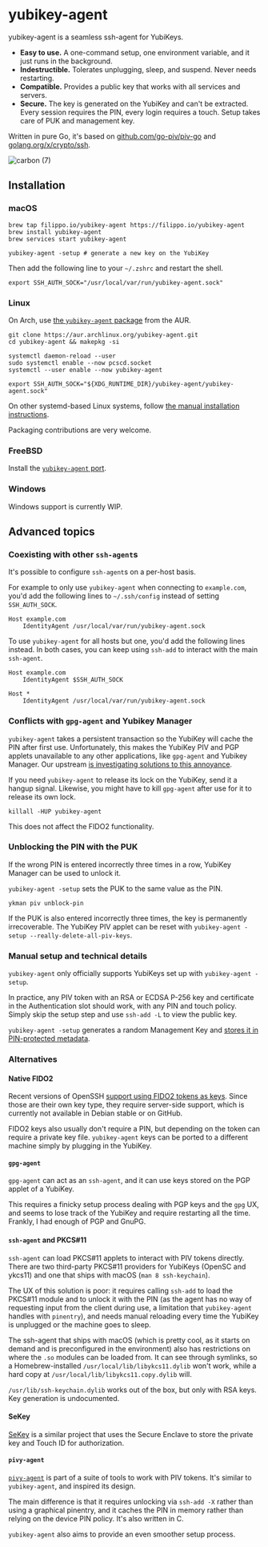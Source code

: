 # yubikey-agent

yubikey-agent is a seamless ssh-agent for YubiKeys.

* **Easy to use.** A one-command setup, one environment variable, and it just runs in the background.
* **Indestructible.** Tolerates unplugging, sleep, and suspend. Never needs restarting.
* **Compatible.** Provides a public key that works with all services and servers.
* **Secure.** The key is generated on the YubiKey and can't be extracted. Every session requires the PIN, every login requires a touch. Setup takes care of PUK and management key.

Written in pure Go, it's based on [github.com/go-piv/piv-go](https://github.com/go-piv/piv-go) and [golang.org/x/crypto/ssh](https://golang.org/x/crypto/ssh).

![carbon (7)](https://user-images.githubusercontent.com/1225294/81489747-63a03b00-9247-11ea-923a-b7434bcf7fd1.png)

## Installation

### macOS

```
brew tap filippo.io/yubikey-agent https://filippo.io/yubikey-agent
brew install yubikey-agent
brew services start yubikey-agent

yubikey-agent -setup # generate a new key on the YubiKey
```

Then add the following line to your `~/.zshrc` and restart the shell.

```
export SSH_AUTH_SOCK="/usr/local/var/run/yubikey-agent.sock"
```

### Linux

On Arch, use [the `yubikey-agent` package](https://aur.archlinux.org/packages/yubikey-agent/) from the AUR.

```
git clone https://aur.archlinux.org/yubikey-agent.git
cd yubikey-agent && makepkg -si

systemctl daemon-reload --user
sudo systemctl enable --now pcscd.socket
systemctl --user enable --now yubikey-agent

export SSH_AUTH_SOCK="${XDG_RUNTIME_DIR}/yubikey-agent/yubikey-agent.sock"
```

On other systemd-based Linux systems, follow [the manual installation instructions](systemd.md).

Packaging contributions are very welcome.

### FreeBSD

Install the [`yubikey-agent` port](https://svnweb.freebsd.org/ports/head/security/yubikey-agent/).

### Windows

Windows support is currently WIP.

## Advanced topics

### Coexisting with other `ssh-agent`s

It's possible to configure `ssh-agent`s on a per-host basis.

For example to only use `yubikey-agent` when connecting to `example.com`, you'd add the following lines to `~/.ssh/config` instead of setting `SSH_AUTH_SOCK`.

```
Host example.com
    IdentityAgent /usr/local/var/run/yubikey-agent.sock
```

To use `yubikey-agent` for all hosts but one, you'd add the following lines instead. In both cases, you can keep using `ssh-add` to interact with the main `ssh-agent`.

```
Host example.com
    IdentityAgent $SSH_AUTH_SOCK

Host *
    IdentityAgent /usr/local/var/run/yubikey-agent.sock
```

### Conflicts with `gpg-agent` and Yubikey Manager

`yubikey-agent` takes a persistent transaction so the YubiKey will cache the PIN after first use. Unfortunately, this makes the YubiKey PIV and PGP applets unavailable to any other applications, like `gpg-agent` and Yubikey Manager. Our upstream [is investigating solutions to this annoyance](https://github.com/go-piv/piv-go/issues/47).

If you need `yubikey-agent` to release its lock on the YubiKey, send it a hangup signal. Likewise, you might have to kill `gpg-agent` after use for it to release its own lock.

```
killall -HUP yubikey-agent
```

This does not affect the FIDO2 functionality.

### Unblocking the PIN with the PUK

If the wrong PIN is entered incorrectly three times in a row, YubiKey Manager can be used to unlock it.

`yubikey-agent -setup` sets the PUK to the same value as the PIN.

```
ykman piv unblock-pin
```

If the PUK is also entered incorrectly three times, the key is permanently irrecoverable. The YubiKey PIV applet can be reset with `yubikey-agent -setup --really-delete-all-piv-keys`.

### Manual setup and technical details

`yubikey-agent` only officially supports YubiKeys set up with `yubikey-agent -setup`.

In practice, any PIV token with an RSA or ECDSA P-256 key and certificate in the Authentication slot should work, with any PIN and touch policy. Simply skip the setup step and use `ssh-add -L` to view the public key.

`yubikey-agent -setup` generates a random Management Key and [stores it in PIN-protected metadata](https://pkg.go.dev/github.com/go-piv/piv-go/piv?tab=doc#YubiKey.SetMetadata).

### Alternatives

#### Native FIDO2

Recent versions of OpenSSH [support using FIDO2 tokens as keys](https://buttondown.email/cryptography-dispatches/archive/cryptography-dispatches-openssh-82-just-works/). Since those are their own key type, they require server-side support, which is currently not available in Debian stable or on GitHub.

FIDO2 keys also usually don't require a PIN, but depending on the token can require a private key file. `yubikey-agent` keys can be ported to a different machine simply by plugging in the YubiKey.

#### `gpg-agent`

`gpg-agent` can act as an `ssh-agent`, and it can use keys stored on the PGP applet of a YubiKey.

This requires a finicky setup process dealing with PGP keys and the `gpg` UX, and seems to lose track of the YubiKey and require restarting all the time. Frankly, I had enough of PGP and GnuPG.

#### `ssh-agent` and PKCS#11

`ssh-agent` can load PKCS#11 applets to interact with PIV tokens directly. There are two third-party PKCS#11 providers for YubiKeys (OpenSC and ykcs11) and one that ships with macOS (`man 8 ssh-keychain`).

The UX of this solution is poor: it requires calling `ssh-add` to load the PKCS#11 module and to unlock it with the PIN (as the agent has no way of requesting input from the client during use, a limitation that `yubikey-agent` handles with `pinentry`), and needs manual reloading every time the YubiKey is unplugged or the machine goes to sleep.

The ssh-agent that ships with macOS (which is pretty cool, as it starts on demand and is preconfigured in the environment) also has restrictions on where the `.so` modules can be loaded from. It can see through symlinks, so a Homebrew-installed `/usr/local/lib/libykcs11.dylib` won't work, while a hard copy at `/usr/local/lib/libykcs11.copy.dylib` will.

`/usr/lib/ssh-keychain.dylib` works out of the box, but only with RSA keys. Key generation is undocumented.

#### SeKey

[SeKey](https://github.com/sekey/sekey) is a similar project that uses the Secure Enclave to store the private key and Touch ID for authorization.

#### `pivy-agent`

[`pivy-agent`](https://github.com/joyent/pivy#using-pivy-agent) is part of a suite of tools to work with PIV tokens. It's similar to `yubikey-agent`, and inspired its design.

The main difference is that it requires unlocking via `ssh-add -X` rather than using a graphical pinentry, and it caches the PIN in memory rather than relying on the device PIN policy. It's also written in C.

`yubikey-agent` also aims to provide an even smoother setup process.
